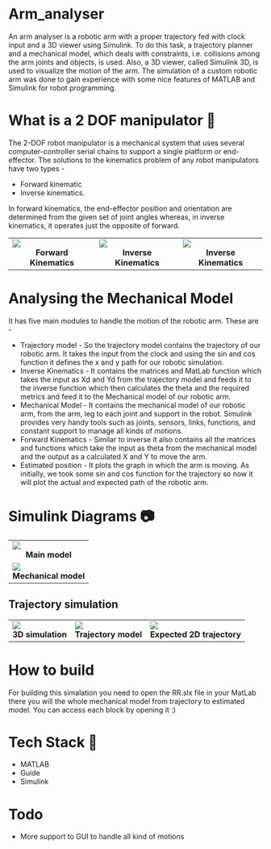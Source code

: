 # Arm_analyser

An arm analyser is a robotic arm with a proper trajectory fed with clock input and a 3D viewer using Simulink. To do this task, a trajectory planner and a mechanical model, which deals with constraints, i.e. collisions among the arm joints and objects, is used. Also, a 3D viewer, called Simulink 3D, is used to visualize the motion of the arm. The simulation of a custom robotic arm was done to gain experience with some nice features of MATLAB and Simulink for robot programming.

# What is a 2 DOF manipulator :wrench:

The 2-DOF robot manipulator is a mechanical system that uses several computer-controller serial chains to support a single platform or end-effector. The solutions to the kinematics problem of any robot manipulators have two types -  
* Forward kinematic 
* Inverse kinematics. 

In forward kinematics, the end-effector position and orientation are determined from the given set of joint angles whereas, in inverse kinematics, it operates just the opposite of forward.

<table>
     <tr>
          <td><img src="https://raw.githubusercontent.com/robustTechie/ImageX/main/screenshot/forwardKin.png" /><br /><center><b>Forward Kinematics</b></center></td>
          <td><img src="https://raw.githubusercontent.com/robustTechie/ImageX/main/screenshot/inverseKin.png" /><br /><center><b>Inverse Kinematics</b></center></td><td><img src="https://raw.githubusercontent.com/robustTechie/ImageX/main/screenshot/manipulator.png" /><br /><center><b>Inverse Kinematics</b></center></td>
     </tr>
</table>



# Analysing the Mechanical Model

It has five main modules to handle the motion of the robotic arm. These are -

* Trajectory model - So the trajectory model contains the trajectory of our robotic arm.  It takes the input from the clock and using the sin and cos function it defines the x and y path for our robotic simulation. 
* Inverse Kinematics - It contains the matrices and MatLab function which takes the input as Xd and Yd from the trajectory model and feeds it to the inverse function which then calculates the theta and the required metrics and feed it to the Mechanical model of our robotic arm. 
* Mechanical Model - It contains the mechanical model of our robotic arm, from the arm, leg to each joint and support in the robot. Simulink provides very handy tools such as joints, sensors, links, functions, and constant support to manage all kinds of motions.
* Forward Kinematics - Similar to inverse it also contains all the matrices and functions which take the input as theta from the mechanical model and the output as a calculated X and Y to move the arm. 
* Estimated position - It plots the graph in which the arm is moving. As initially, we took some sin and cos function for the trajectory so now it will plot the actual and expected path of the robotic arm.

# Simulink Diagrams :camera: 

<table>
     <tr>
          <td><img src="https://raw.githubusercontent.com/robustTechie/ImageX/main/screenshot/mainModel.png" /><br /><center><b>Main model</b></center></td>
     </tr>
     <tr>     
          <td><img src="https://raw.githubusercontent.com/robustTechie/ImageX/main/screenshot/mechanicalModel.png" /><br /><center><b>Mechanical model</b></center></td>
     </tr>
</table>

## Trajectory simulation 

<table>
     <tr>
          <td><img src="https://raw.githubusercontent.com/robustTechie/ImageX/main/screenshot/roboArm.png" /><br /><center><b>3D simulation</b></center></td><td><img src="https://raw.githubusercontent.com/robustTechie/ImageX/main/screenshot/trajectoryModel.png" /><br /><center><b>Trajectory model</b></center></td><td><img src="https://raw.githubusercontent.com/robustTechie/ImageX/main/screenshot/plot.png" /><br /><center><b>Expected 2D trajectory</b></center></td>
     </tr>
</table>

# How to build

For building this simalation you need to open the RR.slx file in your MatLab there you will the whole mechanical model from trajectory to estimated model. You can access each block by opening it :)
 
# Tech Stack :satellite: 
* MATLAB
* Guide
* Simulink

# Todo
* More support to GUI to handle all kind of motions
